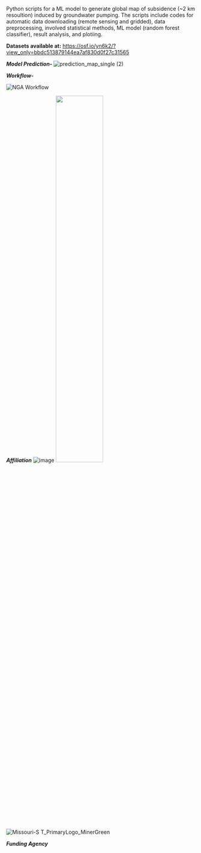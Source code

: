 Python scripts for a ML model to generate global map of subsidence (~2 km resoultion) induced by groundwater pumping. The scripts include codes for automatic data downloading (remote sensing and gridded), data preprocessing, involved statistical methods, ML model (random forest classifier), result analysis, and plotiing.

**Datasets available at:** https://osf.io/yn6k2/?view_only=bbdc513879144ea7af830d0f27c31565

_**Model Prediction-**_
![prediction_map_single (2)](https://user-images.githubusercontent.com/77580408/201692366-5145fbfa-b61c-4b34-9502-8365e9bd7657.jpg)




_**Workflow-**_

![NGA Workflow](https://user-images.githubusercontent.com/77580408/195906436-0249ad09-1c7e-4f0c-966d-5b2d5fbd87eb.png)


_**Affiliation**_
![image](https://user-images.githubusercontent.com/77580408/216176949-71a889cd-8926-4c19-8cd4-cece55303931.png) 
<img src="https://user-images.githubusercontent.com/77580408/216176949-71a889cd-8926-4c19-8cd4-cece55303931.png" width="50%" height="50%" />
![Missouri-S T_PrimaryLogo_MinerGreen](https://user-images.githubusercontent.com/77580408/216177156-66d191fb-6c7a-4e84-ba1b-4291767864bb.png)

_**Funding Agency**_

